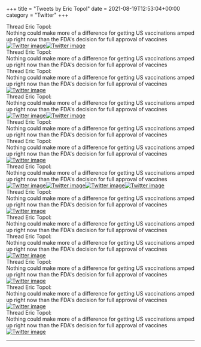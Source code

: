 +++
title = "Tweets by Eric Topol" 
date = 2021-08-19T12:53:04+00:00
category = "Twitter"
+++
<div class="tweet"> 
<div class="profile"> 
Thread Eric Topol: 
</div> 
<div class="tweet-content">Nothing could make more of a difference for getting US vaccinations amped up right now than the FDA's decision for full approval of vaccines</div></div><a href="E9J8ZA8UcAkGKwl.jpg"  ><img src="E9J8ZA8UcAkGKwl.jpg" alt="Twitter image" ></img></a><a href="E9J9PagVoAoyWzN.jpg"  ><img src="E9J9PagVoAoyWzN.jpg" alt="Twitter image" ></img></a><div class="tweet"> 
<div class="profile"> 
Thread Eric Topol: 
</div> 
<div class="tweet-content">Nothing could make more of a difference for getting US vaccinations amped up right now than the FDA's decision for full approval of vaccines</div></div><div class="tweet"> 
<div class="profile"> 
Thread Eric Topol: 
</div> 
<div class="tweet-content">Nothing could make more of a difference for getting US vaccinations amped up right now than the FDA's decision for full approval of vaccines</div></div><a href="E9J_7QbVIAEZ06F.png"  ><img src="E9J_7QbVIAEZ06F.png" alt="Twitter image" ></img></a><div class="tweet"> 
<div class="profile"> 
Thread Eric Topol: 
</div> 
<div class="tweet-content">Nothing could make more of a difference for getting US vaccinations amped up right now than the FDA's decision for full approval of vaccines</div></div><a href="E9KMJYRVgAUGD37.jpg"  ><img src="E9KMJYRVgAUGD37.jpg" alt="Twitter image" ></img></a><a href="E9KNMIyUYAM132V.jpg"  ><img src="E9KNMIyUYAM132V.jpg" alt="Twitter image" ></img></a><div class="tweet"> 
<div class="profile"> 
Thread Eric Topol: 
</div> 
<div class="tweet-content">Nothing could make more of a difference for getting US vaccinations amped up right now than the FDA's decision for full approval of vaccines</div></div><div class="tweet"> 
<div class="profile"> 
Thread Eric Topol: 
</div> 
<div class="tweet-content">Nothing could make more of a difference for getting US vaccinations amped up right now than the FDA's decision for full approval of vaccines</div></div><a href="E9K3kAdVoAEYzig.jpg"  ><img src="E9K3kAdVoAEYzig.jpg" alt="Twitter image" ></img></a><div class="tweet"> 
<div class="profile"> 
Thread Eric Topol: 
</div> 
<div class="tweet-content">Nothing could make more of a difference for getting US vaccinations amped up right now than the FDA's decision for full approval of vaccines</div></div><a href="E9LEeXQVEAId9-l.jpg"  ><img src="E9LEeXQVEAId9-l.jpg" alt="Twitter image" ></img></a><a href="E9LEgfbUUAEs_9k.jpg"  ><img src="E9LEgfbUUAEs_9k.jpg" alt="Twitter image" ></img></a><a href="E9LEiH6VUAAbNFI.jpg"  ><img src="E9LEiH6VUAAbNFI.jpg" alt="Twitter image" ></img></a><a href="E9LEjt2UUAQ5Ab4.jpg"  ><img src="E9LEjt2UUAQ5Ab4.jpg" alt="Twitter image" ></img></a><div class="tweet"> 
<div class="profile"> 
Thread Eric Topol: 
</div> 
<div class="tweet-content">Nothing could make more of a difference for getting US vaccinations amped up right now than the FDA's decision for full approval of vaccines</div></div><a href="E9LNDgFVcAAcMyx.jpg"  ><img src="E9LNDgFVcAAcMyx.jpg" alt="Twitter image" ></img></a><div class="tweet"> 
<div class="profile"> 
Thread Eric Topol: 
</div> 
<div class="tweet-content">Nothing could make more of a difference for getting US vaccinations amped up right now than the FDA's decision for full approval of vaccines</div></div><div class="tweet"> 
<div class="profile"> 
Thread Eric Topol: 
</div> 
<div class="tweet-content">Nothing could make more of a difference for getting US vaccinations amped up right now than the FDA's decision for full approval of vaccines</div></div><a href="E9Lh_viVgAYOXb-.jpg"  ><img src="E9Lh_viVgAYOXb-.jpg" alt="Twitter image" ></img></a><div class="tweet"> 
<div class="profile"> 
Thread Eric Topol: 
</div> 
<div class="tweet-content">Nothing could make more of a difference for getting US vaccinations amped up right now than the FDA's decision for full approval of vaccines</div></div><a href="E9MB7TXUUAA6W8r.jpg"  ><img src="E9MB7TXUUAA6W8r.jpg" alt="Twitter image" ></img></a><div class="tweet"> 
<div class="profile"> 
Thread Eric Topol: 
</div> 
<div class="tweet-content">Nothing could make more of a difference for getting US vaccinations amped up right now than the FDA's decision for full approval of vaccines</div></div><a href="E9MJYJIUcAAxNfx.jpg"  ><img src="E9MJYJIUcAAxNfx.jpg" alt="Twitter image" ></img></a><div class="tweet"> 
<div class="profile"> 
Thread Eric Topol: 
</div> 
<div class="tweet-content">Nothing could make more of a difference for getting US vaccinations amped up right now than the FDA's decision for full approval of vaccines</div></div><a href="E9MlitaVoAErZ5K.jpg"  ><img src="E9MlitaVoAErZ5K.jpg" alt="Twitter image" ></img></a>

---